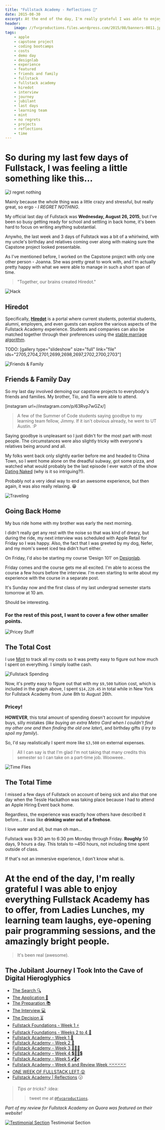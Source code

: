 ```yaml
---
title: "Fullstack Academy - Reflections 💭"
date: 2015-08-30
excerpt: At the end of the day, I'm really grateful I was able to enjoy everything Fullstack Academy has to offer, from Ladies Lunches, my learning team laughs, eye opening pair programming sessions, and the awesome people.
header:
    image: //fvcproductions.files.wordpress.com/2015/08/banners-0011.jpg
tags:
    - apple
    - capstone project
    - coding bootcamps
    - costs
    - demo day
    - designlab
    - experience
    - featured
    - friends and family
    - fullstack
    - fullstack academy
    - hiredot
    - interview
    - journey
    - jubilant
    - last days
    - learning team
    - mint
    - no regrets
    - projects
    - reflections
    - time
---
```


So during my last few days of Fullstack, I was feeling a little something like this…
====================================================================================

![I regret
nothing](//cdn.smosh.com/sites/default/files/ftpuploads/bloguploads/meme-regret-portal.gif)

Mainly because the whole thing was a little crazy and stressful, but
really great, so ergo - *I REGRET NOTHING*.

My official last day of Fullstack was **Wednesday, August 26, 2015**,
but I've been so busy getting ready for school and settling in back
home, it's been hard to focus on writing anything substantial.

Anywho, the last week and 3 days of Fullstack was a bit of a whirlwind,
with my uncle's birthday and relatives coming over along with making
sure the Capstone project looked presentable.

As I've mentioned before, I worked on the Capstone project with only one
other person - Joanna. She was pretty great to work with, and I'm
actually pretty happy with what we were able to manage in such a short
span of time.

> "Together, our brains created Hiredot."



![Hack](//cdn2.iconfinder.com/data/icons/ballicons-2-free/100/wrench-128.png)

Hiredot
-------

Specifically, **[Hiredot](//github.com/joanaz/HireDot2)** is a
portal where current students, potential students, alumni, employers,
and even guests can explore the various aspects of the Fullstack Academy
experience. Students and companies can also be matched together through
their preferences using the [stable marriage
algorithm](//www.wikiwand.com/en/Stable_marriage_problem "Stable Marriage").

TODO: [gallery type="slideshow" size="full" link="file"
ids="2705,2704,2701,2699,2698,2697,2702,2700,2703"\]



![Friends &
Family](//cdn2.iconfinder.com/data/icons/ballicons-2-free/100/theatre-128.png)

Friends & Family Day
--------------------

So my last day involved demoing our capstone projects to everybody's
friends and families. My brother, Tío, and Tía were able to attend.

\[instagram url=//instagram.com/p/63Rvp7wGZx/\]

> A few of the Summer of Code students saying goodbye to my learning
> team fellow, Jimmy. If it isn't obvious already, he went to UT Austin.
> :P

Saying goodbye is unpleasant so I just didn't for the most part with
most people. The circumstances were also slightly tricky with everyone's
relatives being around and all.

My folks went back only slightly earlier before me and headed to China
Town, so I went home alone on the dreadful subway, got some pizza, and
watched what would probably be the last episode I ever watch of the show
[Dating Naked](//www.vh1.com/shows/dating-naked/ "Dating Naked")
(why is it so intriguing?!).

Probably not a very ideal way to end an awesome experience, but then
again, it was also really relaxing. 😁



![Traveling](//cdn2.iconfinder.com/data/icons/ballicons-2-free/100/luggage-128.png)

Going Back Home
---------------

My bus ride home with my brother was early the next morning.

I didn't really get any rest with the noise so that was kind of dreary,
but during the ride, my next interview was scheduled with Apple Retail
for Friday so I was happy. Also, the fact that I was greeted by my dog,
Nefer, and my mom's sweet iced tea didn't hurt either.

On Friday, I'd also be starting my course ‘Design 101' on
[Designlab](//trydesignlab.com/ "Designlab").

Friday comes and the course gets me all excited. I'm able to access the
course a few hours before the interview. I'm even starting to write
about my experience with the course in a separate post.

It's Sunday now and the first class of my last undergrad semester starts
tomorrow at 10 am.

Should be interesting.



### For the rest of this post, I want to cover a few other smaller points.


![Pricey
Stuff](//cdn2.iconfinder.com/data/icons/ballicons-2-free/100/bill-128.png)

The Total Cost
--------------

I use [Mint](//bywordapp.com/) to track all my costs so it was
pretty easy to figure out how much I spent on everything. I simply
loathe cash.

![Fullstack Spending](//i.imgur.com/AIvCgHE.png)

Now, it's pretty easy to figure out that with my `$9,500` tuition cost,
which is included in the graph above, I spent `$14,220.45` in total
while in New York for Fullstack Academy from June 8th to August 26th.

### Pricey!

**HOWEVER**, this total amount of spending doesn't account for impulsive
buys, silly mistakes (*like buying an extra Metro Card when I couldn't
find my other one and then finding the old one later*), and birthday
gifts (*I try to spoil my family*).

So, I'd say realistically I spent more like `$3,500` on external
expenses.

> All I can say is that I'm glad I'm not taking that many credits this
> semester so I can take on a part-time job. Wooweee..



![Time
Flies](//cdn4.iconfinder.com/data/icons/ballicons-2-free/100/669347-watch-128.png)

The Total Time
--------------

I missed a few days of Fullstack on account of being sick and also that
one day when the Tessle Hackathon was taking place because I had to
attend an Apple Hiring Event back home.

Regardless, the experience was exactly how others have described it
before… it was like **drinking water out of a firehose**.

I love water and all, but man oh man…

Fullstack was 9:30 am to 6:30 pm Monday through Friday. **Roughly** 50
days, 9 hours a day. This totals to \~450 hours, not including time
spent outside of class.

If that's not an immersive experience, I don't know what is.



At the end of the day, I'm really grateful I was able to enjoy everything Fullstack Academy has to offer, from Ladies Lunches, my learning team laughs, eye-opening pair programming sessions, and the amazingly bright people.
===============================================================================================================================================================================================================================

> It's been real (awesome).



The **Jubilant** Journey I Took Into the Cave of Digital Hieroglyphics
----------------------------------------------------------------------

- [The Search
    🔍](//fvcproductions.com/blog/2014/12/27/a-short-operation-tips-tricks-4-coding-bootcamps/)
- [The Application 📝](//fvcproductions.com/blog/2014/12/23/week-20/)
- [The Preparation
    📚](//fvcproductions.com/blog/2015/01/05/prepare-for-coding-bootcamps/)
- [The Interview
    💻](//fvcproductions.com/blog/2014/12/28/interview-fullstack-academy/)
- [The Decision
    ⏳](//fvcproductions.com/blog/2015/04/13/what-to-do-week-negative-8/)
- [Fullstack Foundations - Week 1
    ⚡️](//fvcproductions.com/blog/2015/05/17/fullstack-foundations-week-1/)
- [Fullstack Foundations - Weeks 2 to 4
    🚀](//fvcproductions.com/blog/2015/06/04/fullstack-foundations-goldman-sachs/)
- [Fullstack Academy - Week 1
    💫](//fvcproductions.com/blog/2015/06/13/first-week-at-fullstack-academy/)
- [Fullstack Academy - Week 2
    👬](//fvcproductions.com/blog/2015/06/20/fullstack-academy-week-2/)
- [Fullstack Academy - Week 3
    🔦🔦🔦](//fvcproductions.com/blog/2015/06/26/fullstack-academy-week-3/)
- [Fullstack Academy - Week 4
    💲🔮🔮💲](//fvcproductions.com/blog/2015/07/03/fullstack-academy-week-4/)
- [Fullstack Academy - Week 5
    💕💓💕](//fvcproductions.com/blog/2015/07/11/fullstack-academy-week-5/)
- [Fullstack Academy - Week 6 and Review Week
    🃏🃏🃏🃏🃏🃏](//fvcproductions.com/blog/2015/07/25/fullstack-academy-week-6-review-week/)
- [ONE WEEK OF FULLSTACK LEFT
    😲](//fvcproductions.com/blog/2015/08/19/one-week-left-of-fullstack/)
- [Fullstack Academy |
    Reflections](//fvcproductions.com/blog/2015/08/30/fullstack-academy-reflections/)
    🕝



> *Tips or tricks?* :idea:
>
> > tweet me at [`@fvcproductions`](//twitter.com/fvcproductions).



*Part of my review for Fullstack Academy on Quora was featured on their
website!*

[![Testimonial
Section](//fvcproductions.files.wordpress.com/2015/08/summer-of-code-fullstack-academy1.png)](//fullstackacademy.com/summer-of-code) Testimonial
Section
